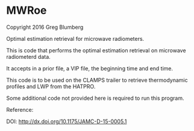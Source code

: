 MWRoe
=====

Copyright 2016 Greg Blumberg

Optimal estimation retrieval for microwave radiometers.

This is code that performs the optimal estimation retrieval on microwave radiometerd data.

It accepts in a prior file, a VIP file, the beginning time and end time.

This code is to be used on the CLAMPS trailer to retrieve thermodynamic profiles and LWP from the HATPRO.

Some additional code not provided here is required to run this program.

Reference:

DOI: http://dx.doi.org/10.1175/JAMC-D-15-0005.1
